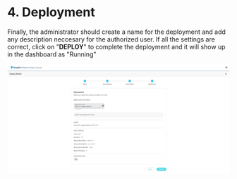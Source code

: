 # 4. Deployment

Finally, the administrator should create a name for the deployment and add any description neccesary for the authorized user. If all the settings are correct, click on "**DEPLOY**" to complete the deployment and it will show up in the dashboard as "Running"

![](<../../.gitbook/assets/image (21).png>)

